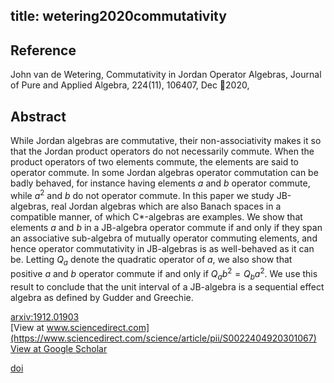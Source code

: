 title: wetering2020commutativity
---


## Reference

John van de Wetering, Commutativity in Jordan Operator Algebras, Journal of Pure and Applied Algebra, 224(11), 106407, Dec 2020,

## Abstract

  While Jordan algebras are commutative, their non-associativity makes it so
that the Jordan product operators do not necessarily commute. When the product
operators of two elements commute, the elements are said to operator commute.
In some Jordan algebras operator commutation can be badly behaved, for instance
having elements $a$ and $b$ operator commute, while $a^2$ and $b$ do not
operator commute. In this paper we study JB-algebras, real Jordan algebras
which are also Banach spaces in a compatible manner, of which C\*-algebras are
examples. We show that elements $a$ and $b$ in a JB-algebra operator commute if
and only if they span an associative sub-algebra of mutually operator commuting
elements, and hence operator commutativity in JB-algebras is as well-behaved as
it can be. Letting $Q_a$ denote the quadratic operator of $a$, we also show
that positive $a$ and $b$ operator commute if and only if $Q_a b^2 = Q_b a^2$.
We use this result to conclude that the unit interval of a JB-algebra is a
sequential effect algebra as defined by Gudder and Greechie.

    

[arxiv:1912.01903](https://arxiv.org/abs/1912.01903)      
[View at www.sciencedirect.com](https://www.sciencedirect.com/science/article/pii/S0022404920301067)    
[View at Google Scholar](https://scholar.google.com/scholar_lookup?arxiv_id=1912.01903)     

[doi](https://dot.org/10.1016/jpaa.2020.106-407)
